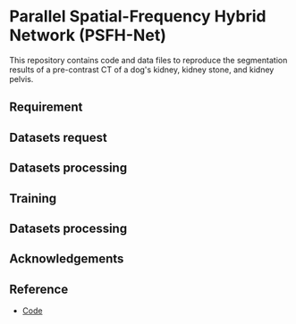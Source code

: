 # Parallel Spatial-Frequency Hybrid Network (PSFH-Net)
This repository contains code and data files to reproduce the segmentation results of a pre-contrast CT of a dog's kidney, kidney stone, and kidney pelvis.
## Requirement

## Datasets request

## Datasets processing

## Training

## Datasets processing

## Acknowledgements

## Reference
* [Code](https://github.com/yhygao/CBIM-Medical-Image-Segmentation)
